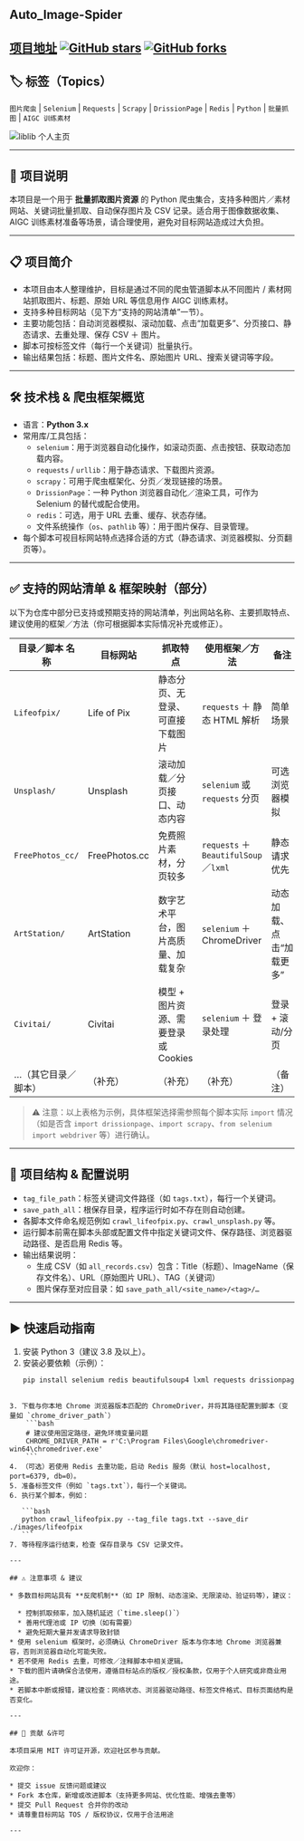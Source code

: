 ## Auto_Image-Spider

[项目地址](https://github.com/fuaneng/Auto_Image-Spider)
[![GitHub stars](https://img.shields.io/github/stars/fuaneng/Auto_Image-Spider?style=social)](https://github.com/fuaneng/Auto_Image-Spider/stargazers)
[![GitHub forks](https://img.shields.io/github/forks/fuaneng/Auto_Image-Spider?style=social)](https://github.com/fuaneng/Auto_Image-Spider/network/members)
---

## 🏷 标签（Topics）

`图片爬虫` | `Selenium` | `Requests` | `Scrapy` | `DrissionPage` | `Redis` | `Python` | `批量抓图` | `AIGC 训练素材`

![liblib 个人主页](https://liblibai-online.liblib.cloud/img/db14e0c0ab354c569a27c03b25b2aff8/cd6a410fefc4b09e7b56c3bdca810809bcde70e07d3c6aa04b1829af2980ad89.png)

---
## 📢 项目说明

本项目是一个用于 **批量抓取图片资源** 的 Python 爬虫集合，支持多种图片／素材网站、关键词批量抓取、自动保存图片及 CSV 记录。适合用于图像数据收集、AIGC 训练素材准备等场景，请合理使用，避免对目标网站造成过大负担。

---

## 📋 项目简介

- 本项目由本人整理维护，目标是通过不同的爬虫管道脚本从不同图片 / 素材网站抓取图片、标题、原始 URL 等信息用作 AIGC 训练素材。  
- 支持多种目标网站（见下方“支持的网站清单”一节）。  
- 主要功能包括：自动浏览器模拟、滚动加载、点击“加载更多”、分页接口、静态请求、去重处理、保存 CSV ＋ 图片。  
- 脚本可按标签文件（每行一个关键词）批量执行。  
- 输出结果包括：标题、图片文件名、原始图片 URL、搜索关键词等字段。

---

## 🛠 技术栈 & 爬虫框架概览

- 语言：**Python 3.x**  
- 常用库/工具包括：  
  - `selenium`：用于浏览器自动化操作，如滚动页面、点击按钮、获取动态加载内容。  
  - `requests` / `urllib`：用于静态请求、下载图片资源。  
  - `scrapy`：可用于爬虫框架化、分页／发现链接的场景。  
  - `DrissionPage`：一种 Python 浏览器自动化／渲染工具，可作为 Selenium 的替代或配合使用。  
  - `redis`：可选，用于 URL 去重、缓存、状态存储。  
  - 文件系统操作（`os`、`pathlib` 等）：用于图片保存、目录管理。  
- 每个脚本可视目标网站特点选择合适的方式（静态请求、浏览器模拟、分页翻页等）。

---

## ✅ 支持的网站清单 & 框架映射（部分）

以下为仓库中部分已支持或预期支持的网站清单，列出网站名称、主要抓取特点、建议使用的框架／方法（你可根据脚本实际情况补充或修正）。

| 目录／脚本 名称       | 目标网站                          | 抓取特点                             | 使用框架／方法                                         | 备注                       |
|------------------------|----------------------------------|--------------------------------------|-------------------------------------------------------|----------------------------|
| `Lifeofpix/`           | Life of Pix                       | 静态分页、无登录、可直接下载图片     | `requests` ＋ 静态 HTML 解析                          | 简单场景                   |
| `Unsplash/`            | Unsplash                          | 滚动加载／分页接口、动态内容          | `selenium` 或 `requests` 分页                         | 可选浏览器模拟             |
| `FreePhotos_cc/`       | FreePhotos.cc                     | 免费照片素材，分页较多                | `requests` ＋ `BeautifulSoup`／`lxml`                | 静态请求优先               |
| `ArtStation/`          | ArtStation                        | 数字艺术平台，图片高质量、加载复杂    | `selenium` ＋ ChromeDriver                             | 动态加载、点击“加载更多”   |
| `Civitai/`             | Civitai                           | 模型 + 图片资源、需要登录或 Cookies   | `selenium` ＋ 登录处理                                   | 登录 + 滚动/分页            |
| …（其它目录／脚本）     | （补充）                          | （补充）                              | （补充）                                                | （备注）                   |

> ⚠️ 注意：以上表格为示例，具体框架选择需参照每个脚本实际 `import` 情况（如是否含 `import drissionpage`、`import scrapy`、`from selenium import webdriver` 等）进行确认。

---

## 📂 项目结构 & 配置说明

- `tag_file_path`：标签关键词文件路径（如 `tags.txt`），每行一个关键词。  
- `save_path_all`：根保存目录，程序运行时如不存在则自动创建。  
- 各脚本文件命名规范例如 `crawl_lifeofpix.py`、`crawl_unsplash.py` 等。  
- 运行脚本前需在脚本头部或配置文件中指定关键词文件、保存路径、浏览器驱动路径、是否启用 Redis 等。  
- 输出结果说明：  
  - 生成 CSV（如 `all_records.csv`）包含：Title（标题）、ImageName（保存文件名）、URL（原始图片 URL）、TAG（关键词）  
  - 图片保存至对应目录：如 `save_path_all/<site_name>/<tag>/…`  

---

## ▶️ 快速启动指南

1. 安装 Python 3（建议 3.8 及以上）。  
2. 安装必要依赖（示例）：  
   ```bash
   pip install selenium redis beautifulsoup4 lxml requests drissionpage scrapy 
   ```
````

3. 下载与你本地 Chrome 浏览器版本匹配的 ChromeDriver，并将其路径配置到脚本（变量如 `chrome_driver_path`）
    ```bash
    # 建议使用固定路径，避免环境变量问题
    CHROME_DRIVER_PATH = r'C:\Program Files\Google\chromedriver-win64\chromedriver.exe'
    ```
4. （可选）若使用 Redis 去重功能，启动 Redis 服务（默认 host=localhost, port=6379, db=0）。
5. 准备标签文件（例如 `tags.txt`），每行一个关键词。
6. 执行某个脚本，例如：

   ```bash
   python crawl_lifeofpix.py --tag_file tags.txt --save_dir ./images/lifeofpix
   ```
7. 等待程序运行结束，检查 保存目录与 CSV 记录文件。

---

## ⚠️ 注意事项 & 建议

* 多数目标网站具有 **反爬机制**（如 IP 限制、动态渲染、无限滚动、验证码等），建议：

  * 控制抓取频率，加入随机延迟（`time.sleep()`）
  * 善用代理池或 IP 切换（如有需要）
  * 避免短期大量并发请求导致封锁
* 使用 selenium 框架时，必须确认 ChromeDriver 版本与你本地 Chrome 浏览器兼容，否则浏览器自动化可能失败。
* 若不使用 Redis 去重，可修改／注释脚本中相关逻辑。
* 下载的图片请确保合法使用，遵循目标站点的版权／授权条款，仅用于个人研究或非商业用途。
* 若脚本中断或报错，建议检查：网络状态、浏览器驱动路径、标签文件格式、目标页面结构是否变化。

---

## 🧩 贡献 &许可

本项目采用 MIT 许可证开源，欢迎社区参与贡献。

欢迎你：

* 提交 issue 反馈问题或建议
* Fork 本仓库，新增或改进脚本（支持更多网站、优化性能、增强去重等）
* 提交 Pull Request 合并你的改动
* 请尊重目标网站 TOS / 版权协议，仅用于合法用途

---




